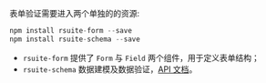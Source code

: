表单验证需要进入两个单独的的资源:

```js
npm install rsuite-form --save
npm install rsuite-schema --save
```

- `rsuite-form` 提供了 `Form` 与 `Field` 两个组件，用于定义表单结构；
- `rsuite-schema` 数据建模及数据验证，[API 文档](https://github.com/rsuite/rsuite-schema/blob/master/README.md)。

